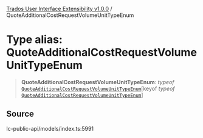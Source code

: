 [Trados User Interface Extensibility v1.0.0](../wiki/globals) / QuoteAdditionalCostRequestVolumeUnitTypeEnum

# Type alias: QuoteAdditionalCostRequestVolumeUnitTypeEnum

> **QuoteAdditionalCostRequestVolumeUnitTypeEnum**: *typeof* [`QuoteAdditionalCostRequestVolumeUnitTypeEnum`](../wiki/Variable.QuoteAdditionalCostRequestVolumeUnitTypeEnum)\[keyof *typeof* [`QuoteAdditionalCostRequestVolumeUnitTypeEnum`](../wiki/Variable.QuoteAdditionalCostRequestVolumeUnitTypeEnum)\]

## Source

lc-public-api/models/index.ts:5991
